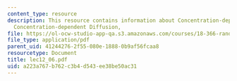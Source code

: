 ```yaml
---
content_type: resource
description: This resource contains information about Concentration-dependent drift,
  Concentration-dependent Diffusion,
file: https://ol-ocw-studio-app-qa.s3.amazonaws.com/courses/18-366-random-walks-and-diffusion-fall-2006/a223a767b762c3b4d543ee38be50ac31_lec12_06.pdf
file_type: application/pdf
parent_uid: 41244276-2f55-080e-1888-0b9af56fcaa8
resourcetype: Document
title: lec12_06.pdf
uid: a223a767-b762-c3b4-d543-ee38be50ac31
---
```


